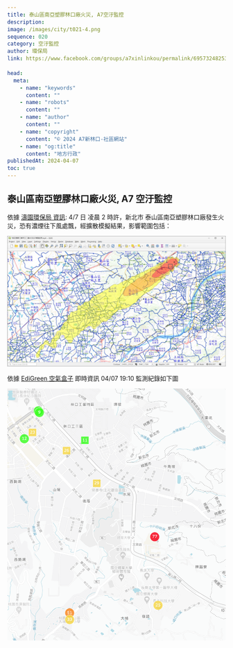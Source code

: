 ```yaml
---
title: 泰山區南亞塑膠林口廠火災, A7空汙監控
description:
image: /images/city/t021-4.png
sequence: 020
category: 空汙監控
author: 環保局
link: https://www.facebook.com/groups/a7xinlinkou/permalink/695732482532003/

head:
  meta:
    - name: "keywords"
      content: ""
    - name: "robots"
      content: ""
    - name: "author"
      content: ""
    - name: "copyright"
      content: "© 2024 A7新林口-社區網站"
    - name: "og:title"
      content: "地方行政"
publishedAt: 2024-04-07
toc: true
---
```


## 泰山區南亞塑膠林口廠火災, A7 空汙監控

依據 <a href="https://www.facebook.com/groups/a7xinlinkou/permalink/697054889066429/">濤園環保局 資訊</a>:
4/7 日 凌晨 2 時許，新北市 泰山區南亞塑膠林口廠發生火災，恐有濃煙往下風處飄，經擴散模擬結果，影響範圍包括：

![t021-1.jpeg](/images/city/t021-1.jpeg)

依據 <a href="https://airbox.edimaxcloud.com/">EdiGreen 空氣盒子</a> 即時資訊 04/07 19:10 監測紀錄如下圖

![t021-4.jpeg](/images/city/t021-4.png)
